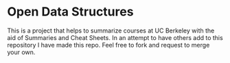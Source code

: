 Open Data Structures
================

This is a project that helps to summarize courses at UC Berkeley with the aid of Summaries and Cheat Sheets. In an attempt to have others add to this repository I have made this repo. Feel free to fork and request to merge your own.
